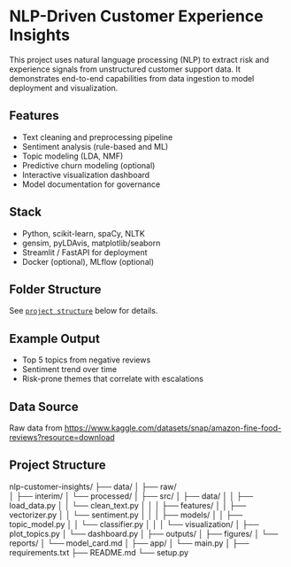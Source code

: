 # NLP-Driven Customer Experience Insights

This project uses natural language processing (NLP) to extract risk and experience signals from unstructured customer support data. It demonstrates end-to-end capabilities from data ingestion to model deployment and visualization.

## Features

- Text cleaning and preprocessing pipeline
- Sentiment analysis (rule-based and ML)
- Topic modeling (LDA, NMF)
- Predictive churn modeling (optional)
- Interactive visualization dashboard
- Model documentation for governance

## Stack

- Python, scikit-learn, spaCy, NLTK
- gensim, pyLDAvis, matplotlib/seaborn
- Streamlit / FastAPI for deployment
- Docker (optional), MLflow (optional)

## Folder Structure

See [`project structure`](#) below for details.

## Example Output

- Top 5 topics from negative reviews
- Sentiment trend over time
- Risk-prone themes that correlate with escalations

## Data Source
Raw data from https://www.kaggle.com/datasets/snap/amazon-fine-food-reviews?resource=download

## Project Structure
nlp-customer-insights/
├── data/
│   ├── raw/     
│   ├── interim/ 
│   └── processed/
│
├── src/
│   ├── data/
│   │   ├── load_data.py
│   │   └── clean_text.py
│   │
│   ├── features/
│   │   ├── vectorizer.py
│   │   └── sentiment.py
│   │
│   ├── models/
│   │   ├── topic_model.py
│   │   └── classifier.py
│   │
│   └── visualization/
│       ├── plot_topics.py
│       └── dashboard.py
│
├── outputs/
│   ├── figures/
│   └── reports/
│       └── model_card.md
│
├── app/
│   └── main.py
│
├── requirements.txt
├── README.md
└── setup.py

